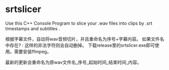 # srtslicer
Use this C++ Console Program to slice your .wav files into clips by .srt timestamps and subtitles .

根据字幕文件，自动将wav音频切片，并且重命名为序号+字幕内容。
如果文件名中存在? : 这样的非法字符则会自动删掉。
下载release里的srtslicer.exe即可使用。需要安装ffmpeg。

最新的更新会重命名为原wav文件名_序号_起始时间_结束时间_内容。

